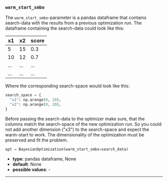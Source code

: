 ### `warm_start_smbo`

The `warm_start_smbo`-parameter is a pandas dataframe that contains search-data with the results from a previous optimization run. The dataframe containing the search-data could look like this:

|  x1 | x2  | score  |  
|---|---|---|
|  5 |  15 |  0.3 |  
|  10 | 12  |  0.7 |  
| ...  |  ... |  ... |  
| ...  |  ... |  ... |  

Where the corresponding search-space would look like this:

```python
search_space = {
  "x1": np.arange(0, 20),
  "x2": np.arange(0, 20),
}
```

Before passing the search-data to the optimizer make sure, that the columns match the search-space of the new optimization run. So you could not add another dimension ("x3") to the search-space and expect the warm-start to work. The dimensionality of the optimization must be preserved and fit the problem.

```python
opt = BayesianOptimization(warm_start_smbo=search_data)
```


  - **type**: pandas dataframe, None
  - **default**: None
  - **possible values**: -

---
